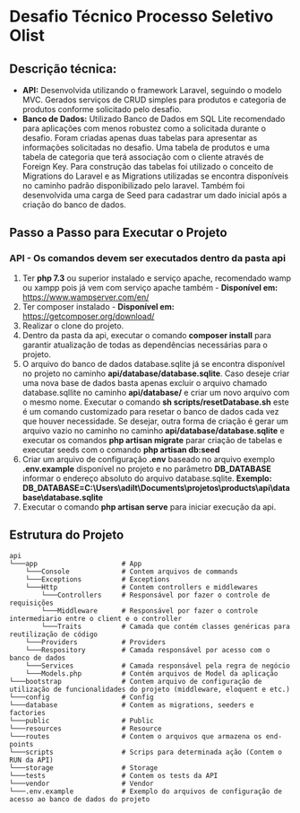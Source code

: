 # Desafio Técnico Processo Seletivo Olist


## Descrição técnica:
- **API:** Desenvolvida utilizando o framework Laravel, seguindo o modelo MVC. Gerados serviços de CRUD simples para produtos e categoria de produtos conforme solicitado pelo 
desafio.
- **Banco de Dados:** Utilizado Banco de Dados em SQL Lite recomendado para aplicações com menos robustez como a solicitada durante o desafio.
Foram criadas apenas duas tabelas para apresentar as informações solicitadas no desafio. Uma  tabela de produtos e uma tabela de categoria que terá associação com o cliente 
através de Foreign Key.
Para construção das tabelas foi utilizado o conceito de Migrations do Laravel e as Migrations utilizadas se encontra disponíveis no caminho padrão disponibilizado pelo laravel. 
Também foi desenvolvida uma carga de Seed para cadastrar um dado inicial após a criação do banco de dados. 

## Passo a Passo para Executar o Projeto

###  API - Os comandos devem ser executados dentro da pasta api
1. Ter **php 7.3** ou superior instalado e serviço apache, recomendado wamp ou xampp pois já vem com serviço apache também - **Disponível em:** https://www.wampserver.com/en/
2. Ter composer instalado - **Disponível em:** https://getcomposer.org/download/
3. Realizar o clone do projeto.
4. Dentro da pasta da api, executar o comando **composer install** para garantir atualização de todas as dependências necessárias para o projeto.
5. O arquivo do banco de dados database.sqlite já se encontra disponível no projeto no caminho **api/database/database.sqlite**. 
Caso deseje criar uma nova base de dados basta apenas excluir o arquivo chamado database.sqllite no caminho **api/database/** e criar um novo arquivo com o mesmo nome. 
Executar o comando **sh scripts/resetDatabase.sh** este é um comando customizado para resetar o banco de dados cada vez que houver necessidade. 
Se desejar, outra forma de criação é gerar um arquivo vazio no caminho no caminho **api/database/database.sqlite** e executar os comandos **php artisan migrate** parar criação de 
tabelas e executar seeds com o comando **php artisan db:seed**
6. Criar um arquivo de configuração **.env** baseado no arquivo exemplo **.env.example** disponível no projeto e no parâmetro **DB_DATABASE** informar o endereço absoluto do arquivo database.sqlite. 
**Exemplo: DB_DATABASE=C:\Users\adilt\Documents\projetos\products\api\database\database.sqlite**
7. Executar o comando **php artisan serve** para iniciar execução da api.

## Estrutura do Projeto

```
api
└───app                     # App
    └───Console             # Contem arquivos de commands
    └───Exceptions          # Exceptions
    └───Http                # Contem controllers e middlewares
        └───Controllers     # Responsável por fazer o controle de requisições
        └───Middleware      # Responsável por fazer o controle intermediario entre o client e o controller
        └───Traits          # Camada que contém classes genéricas para reutilização de código 
    └───Providers           # Providers
    └───Respository         # Camada responsável por acesso com o banco de dados
    └───Services            # Camada responsável pela regra de negócio
    └───Models.php          # Contém arquivos de Model da aplicação
└───bootstrap               # Contem arquivo de configuração de utilização de funcionalidades do projeto (middleware, eloquent e etc.)
└───config                  # Config
└───database                # Contem as migrations, seeders e factories
└───public                  # Public
└───resources               # Resource
└───routes                  # Contem o arquivos que armazena os end-points
└───scripts                 # Scrips para determinada ação (Contem o RUN da API)
└───storage                 # Storage
└───tests                   # Contem os tests da API
└───vendor                  # Vendor
└───.env.example            # Exemplo do arquivos de configuração de acesso ao banco de dados do projeto
```
